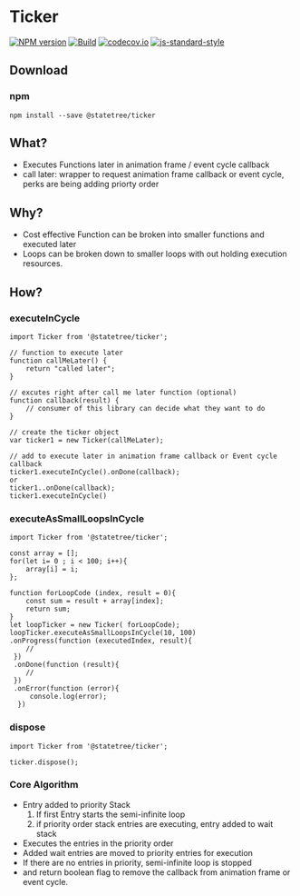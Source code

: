 # Ticker
[![NPM version](https://img.shields.io/npm/v/ticker.svg?style=flat-square)](https://www.npmjs.com/package/ticker)
[![Build](https://travis-ci.org/StateTree/ticker.svg?branch=master)](https://travis-ci.org/StateTree/ticker)
[![codecov.io](https://codecov.io/github/StateTree/ticker/coverage.svg?branch=master)](https://codecov.io/github/StateTree/ticker?branch=master)
[![js-standard-style](https://img.shields.io/badge/code%20style-standard-brightgreen.svg)](http://standardjs.com/)

## Download

### npm
```
npm install --save @statetree/ticker
```


## What?
* Executes Functions later in animation frame / event cycle callback
* call later: wrapper to request animation frame callback or event cycle, perks are being adding priorty order

## Why?
* Cost effective Function can be broken into smaller functions and executed later
* Loops can be broken down to smaller loops with out holding execution resources.


## How?

### executeInCycle

```
import Ticker from '@statetree/ticker';

// function to execute later
function callMeLater() {
    return "called later";
}

// excutes right after call me later function (optional)
function callback(result) {
    // consumer of this library can decide what they want to do
}

// create the ticker object
var ticker1 = new Ticker(callMeLater);

// add to execute later in animation frame callback or Event cycle callback
ticker1.executeInCycle().onDone(callback);
or
ticker1..onDone(callback);
ticker1.executeInCycle()

```

### executeAsSmallLoopsInCycle

```
import Ticker from '@statetree/ticker';

const array = [];
for(let i= 0 ; i < 100; i++){
	array[i] = i;
};

function forLoopCode (index, result = 0){
	const sum = result + array[index];
	return sum;
}
let loopTicker = new Ticker( forLoopCode);
loopTicker.executeAsSmallLoopsInCycle(10, 100)
.onProgress(function (executedIndex, result){
    //
 })
 .onDone(function (result){
    //
 })
 .onError(function (error){
     console.log(error);
  })

```
### dispose

```
import Ticker from '@statetree/ticker';

ticker.dispose();
```

### Core Algorithm
 * Entry added to priority Stack
    1. If first Entry starts the semi-infinite loop
    2. if priority order stack entries are executing, entry added to wait stack
 * Executes the entries in the priority order
 * Added wait entries are moved to priority entries for execution
 * If there are no entries in priority, semi-infinite loop is stopped
 * and return boolean flag to remove the callback from animation frame or event cycle.


